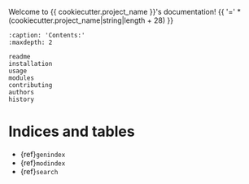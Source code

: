 Welcome to {{ cookiecutter.project_name }}'s documentation!
{{ '=' * (cookiecutter.project_name|string|length + 28) }}

```{toctree}
:caption: 'Contents:'
:maxdepth: 2

readme
installation
usage
modules
contributing
authors
history
```

# Indices and tables

- {ref}`genindex`
- {ref}`modindex`
- {ref}`search`
